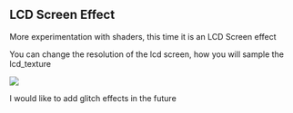 ## LCD Screen Effect

More experimentation with shaders, this time it is an LCD Screen effect

You can change the resolution of the lcd screen, how you will sample the lcd_texture 


![](./LCDEffect.gif)


I would like to add glitch effects in the future

